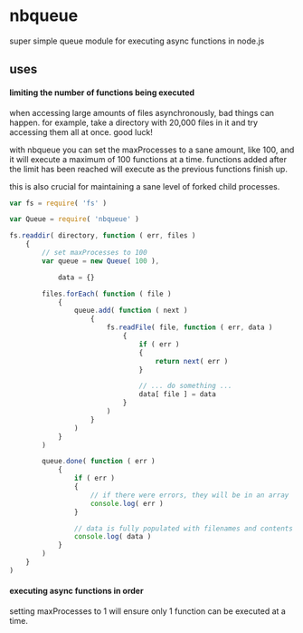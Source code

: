 nbqueue
=======

super simple queue module for executing async functions in node.js

## uses

#### limiting the number of functions being executed

when accessing large amounts of files asynchronously, bad things can happen. for example, take a directory with 20,000 files in it and try accessing them all at once. good luck!

with nbqueue you can set the maxProcesses to a sane amount, like 100, and it will execute a maximum of 100 functions at a time. functions added after the limit has been reached will execute as the previous functions finish up.

this is also crucial for maintaining a sane level of forked child processes.

```javascript
var fs = require( 'fs' )

var Queue = require( 'nbqueue' )

fs.readdir( directory, function ( err, files )
	{
		// set maxProcesses to 100
		var queue = new Queue( 100 ),

			data = {}

		files.forEach( function ( file )
			{
				queue.add( function ( next )
					{
						fs.readFile( file, function ( err, data )
							{
								if ( err )
								{
									return next( err )
								}

								// ... do something ...
								data[ file ] = data
							}
						)
					}
				)
			}
		)

		queue.done( function ( err )
			{
				if ( err )
				{
					// if there were errors, they will be in an array
					console.log( err )
				}

				// data is fully populated with filenames and contents
				console.log( data )
			}
		)
	}
)
```

#### executing async functions in order

setting maxProcesses to 1 will ensure only 1 function can be executed at a time.
